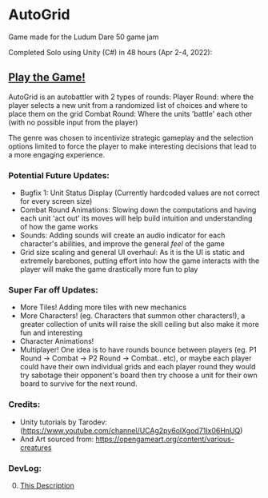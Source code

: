 # AutoGrid
Game made for the Ludum Dare 50 game jam 

Completed Solo using Unity (C#) in 48 hours (Apr 2-4, 2022):

## [Play the Game!](https://obscenebard.itch.io/autogrid "https://obscenebard.itch.io/autogrid") 

AutoGrid is an autobattler with 2 types of rounds:
  Player Round: where the player selects a new unit from a randomized list of choices and where to place them on the grid
  Combat Round: Where the units 'battle' each other (with no possible input from the player)

The genre was chosen to incentivize strategic gameplay and the selection options limited to force the player to make interesting decisions that lead to a more engaging experience.

### Potential Future Updates:
  - Bugfix 1: Unit Status Display (Currently hardcoded values are not correct for every screen size)
  - Combat Round Animations: Slowing down the computations and having each unit 'act out' its moves will help build intuition and understanding of how the game works
  - Sounds: Adding sounds will create an audio indicator for each character's abilities, and improve the general *feel* of the game
  - Grid size scaling and general UI overhaul: As it is the UI is static and extremely barebones, putting effort into how the game interacts with the player will make the game drastically more fun to play

### Super Far off Updates:
  - More Tiles! Adding more tiles with new mechanics
  - More Characters! (eg. Characters that summon other characters!), a greater collection of units will raise the skill ceiling but also make it more fun and interesting
  - Character Animations!
  - Multiplayer! One idea is to have rounds bounce between players (eg. P1 Round -> Combat -> P2 Round -> Combat.. etc), or maybe each player could have their own individual grids and each player round they would try sabotage their opponent's board then try choose a unit for their own board to survive for the next round.

### Credits:
  - Unity tutorials by Tarodev: (https://www.youtube.com/channel/UCAg2py6olXgod71Ix06HnUQ) 
  - And Art sourced from: https://opengameart.org/content/various-creatures

### DevLog: 
  0. [This Description](README.md) 
